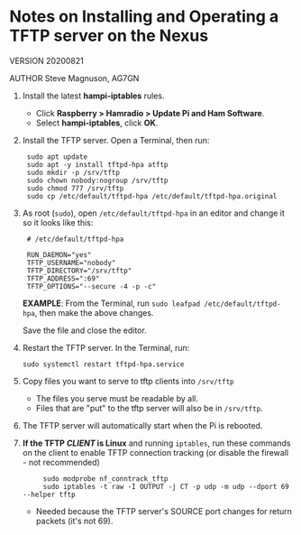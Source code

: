 # Notes on Installing and Operating a TFTP server on the Nexus

VERSION 20200821

AUTHOR Steve Magnuson, AG7GN

1. Install the latest __hampi-iptables__ rules.

	- Click __Raspberry > Hamradio > Update Pi and Ham Software__.
	- Select __hampi-iptables__, click __OK__.

1. Install the TFTP server. Open a Terminal, then run:
	
		sudo apt update
		sudo apt -y install tftpd-hpa atftp
		sudo mkdir -p /srv/tftp
		sudo chown nobody:nogroup /srv/tftp
		sudo chmod 777 /srv/tftp
		sudo cp /etc/default/tftpd-hpa /etc/default/tftpd-hpa.original

1. As root (`sudo`), open `/etc/default/tftpd-hpa` in an editor and change it so it looks like this:

		# /etc/default/tftpd-hpa

		RUN_DAEMON="yes"
		TFTP_USERNAME="nobody"
		TFTP_DIRECTORY="/srv/tftp"
		TFTP_ADDRESS=":69"
		TFTP_OPTIONS="--secure -4 -p -c"
		
	__EXAMPLE__: From the Terminal, run `sudo leafpad /etc/default/tftpd-hpa`, then make the above changes.
	
	Save the file and close the editor.

1.	Restart the TFTP server. In the Terminal, run:

		sudo systemctl restart tftpd-hpa.service
		
1.	Copy files you want to serve to tftp clients into `/srv/tftp`

	- The files you serve must be readable by all.
	- Files that are "put" to the tftp server will also be in `/srv/tftp`.
	
1. The TFTP server will automatically start when the Pi is rebooted.

1. __If the TFTP *CLIENT* is Linux__ and running `iptables`, run these commands on the client to enable TFTP connection tracking (or disable the firewall - not recommended)

			sudo modprobe nf_conntrack_tftp
			sudo iptables -t raw -I OUTPUT -j CT -p udp -m udp --dport 69 --helper tftp

	- Needed because the TFTP server's SOURCE port changes for return packets (it's not 69).
	
